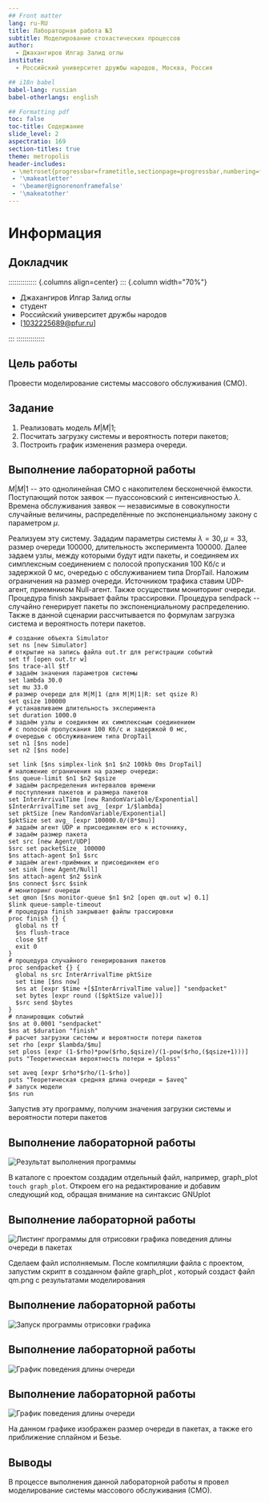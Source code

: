 ```yaml
---
## Front matter
lang: ru-RU
title: Лабораторная работа №3
subtitle: Моделирование стохастических процессов
author:
  - Джахангиров Илгар Залид оглы
institute:
  - Российский университет дружбы народов, Москва, Россия

## i18n babel
babel-lang: russian
babel-otherlangs: english

## Formatting pdf
toc: false
toc-title: Содержание
slide_level: 2
aspectratio: 169
section-titles: true
theme: metropolis
header-includes:
 - \metroset{progressbar=frametitle,sectionpage=progressbar,numbering=fraction}
 - '\makeatletter'
 - '\beamer@ignorenonframefalse'
 - '\makeatother'
---
```


# Информация

## Докладчик

:::::::::::::: {.columns align=center}
::: {.column width="70%"}

  * Джахангиров Илгар Залид оглы
  * студент
  * Российский университет дружбы народов
  * [1032225689@pfur.ru]

:::
::::::::::::::

## Цель работы

Провести моделирование системы массового обслуживания (СМО).

## Задание

1. Реализовать модель $M|M|1$;
2. Посчитать загрузку системы и вероятность потери пакетов;
3. Построить график изменения размера очереди.

## Выполнение лабораторной работы

$M|M|1$ -- это однолинейная СМО с накопителем бесконечной ёмкости. Поступающий поток заявок — пуассоновский с интенсивностью $\lambda$. Времена обслуживания
заявок — независимые в совокупности случайные величины, распределённые по
экспоненциальному закону с параметром $\mu$.

Реализуем эту систему. 
Зададим параметры системы $\lambda = 30, \, \mu = 33$, размер очереди 100000, длительность эксперимента 100000. Далее задаем узлы, между которыми будут идти пакеты, и соединяем их симплексным соединением с полосой пропускания 100 Кб/с и задержкой 0 мс, очередью с обслуживанием типа DropTail. Наложим ограничения на размер очереди. Источником трафика ставим UDP-агент, приемником Null-агент. Также осуществим мониторинг очереди. Процедура finish закрывает файлы трассировки. Процедура sendpack -- случайно генерирует пакеты по экспоненциальному распределению. Также в данной сценарии рассчитывается по формулам загрузка система и вероятность потери пакетов.

```
# создание объекта Simulator
set ns [new Simulator]
# открытие на запись файла out.tr для регистрации событий
set tf [open out.tr w]
$ns trace-all $tf
# задаём значения параметров системы
set lambda 30.0
set mu 33.0
# размер очереди для M|M|1 (для M|M|1|R: set qsize R)
set qsize 100000
# устанавливаем длительность эксперимента
set duration 1000.0
# задаём узлы и соединяем их симплексным соединением
# с полосой пропускания 100 Кб/с и задержкой 0 мс,
# очередью с обслуживанием типа DropTail
set n1 [$ns node]
set n2 [$ns node]

set link [$ns simplex-link $n1 $n2 100kb 0ms DropTail]
# наложение ограничения на размер очереди:
$ns queue-limit $n1 $n2 $qsize
# задаём распределения интервалов времени
# поступления пакетов и размера пакетов
set InterArrivalTime [new RandomVariable/Exponential]
$InterArrivalTime set avg_ [expr 1/$lambda]
set pktSize [new RandomVariable/Exponential]
$pktSize set avg_ [expr 100000.0/(8*$mu)]
# задаём агент UDP и присоединяем его к источнику,
# задаём размер пакета
set src [new Agent/UDP]
$src set packetSize_ 100000
$ns attach-agent $n1 $src
# задаём агент-приёмник и присоединяем его
set sink [new Agent/Null]
$ns attach-agent $n2 $sink
$ns connect $src $sink
# мониторинг очереди
set qmon [$ns monitor-queue $n1 $n2 [open qm.out w] 0.1]
$link queue-sample-timeout
# процедура finish закрывает файлы трассировки
proc finish {} {
  global ns tf
  $ns flush-trace
  close $tf
  exit 0
}
# процедура случайного генерирования пакетов
proc sendpacket {} {
  global ns src InterArrivalTime pktSize
  set time [$ns now]
  $ns at [expr $time +[$InterArrivalTime value]] "sendpacket"
  set bytes [expr round ([$pktSize value])]
  $src send $bytes
}
# планировщик событий
$ns at 0.0001 "sendpacket"
$ns at $duration "finish"
# расчет загрузки системы и вероятности потери пакетов
set rho [expr $lambda/$mu]
set ploss [expr (1-$rho)*pow($rho,$qsize)/(1-pow($rho,($qsize+1)))]
puts "Теоретическая вероятность потери = $ploss"

set aveq [expr $rho*$rho/(1-$rho)]
puts "Теоретическая средняя длина очереди = $aveq"
# запуск модели
$ns run
```

Запустив эту программу, получим значения  загрузки системы и вероятности потери пакетов 

## Выполнение лабораторной работы

![Результат выполнения программы](image/1.png)

В каталоге с проектом создадим отдельный файл, например, graph_plot `touch graph_plot`.
Откроем его на редактирование и добавим следующий код, обращая внимание на синтаксис GNUplot 

## Выполнение лабораторной работы

![Листинг программы для отрисовки графика поведения длины очереди в пакетах](image/2.png)

Сделаем файл исполняемым. После компиляции файла с проектом, запустим скрипт в созданном файле graph_plot , который создаст файл qm.png с результатами моделирования 

## Выполнение лабораторной работы

![Запуск программы отрисовки графика](image/3.png)

## Выполнение лабораторной работы

![График поведения длины очереди](image/4.png)

## Выполнение лабораторной работы

![График поведения длины очереди](image/5.png)

На данном графике изображен размер очереди в пакетах, а также его приближение сплайном и Безье.

## Выводы

В процессе выполнения данной лабораторной работы я провел моделирование системы массового обслуживания (СМО).




